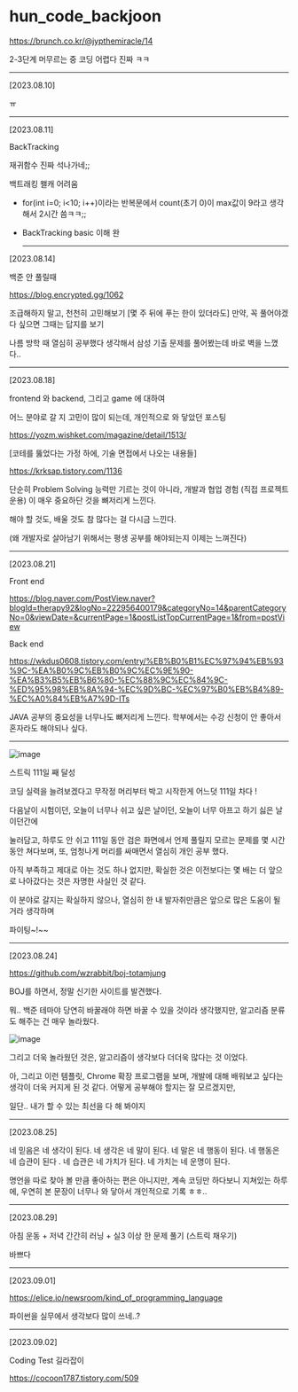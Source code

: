 # hun_code_backjoon


https://brunch.co.kr/@jypthemiracle/14


2-3단계 머무르는 중 
코딩 어렵다 진짜 ㅋㅋ


----

[2023.08.10]

ㅠ

----



[2023.08.11]

BackTracking

재귀함수 진짜 석나가네;;

백트래킹 왤캐 어려움

* for(int i=0; i<10; i++)이라는 반복문에서 count(초기 0)이 max값이 9라고 생각해서 2시간 씀ㅋㅋ;;

* BackTracking basic 이해 완

  ---------------------


[2023.08.14]

백준 안 풀릴때

https://blog.encrypted.gg/1062

조급해하지 말고, 천천히 고민해보기
[몇 주 뒤에 푸는 한이 있더라도]
만약, 꼭 풀어야겠다 싶으면 그때는 답지를 보기

나름 방학 때 열심히 공부했다 생각해서
삼성 기출 문제를 풀어봤는데 바로 벽을 느꼈다..



-------------------------------------



[2023.08.18]

frontend 와 backend, 그리고 game 에 대하여

어느 분야로 갈 지 고민이 많이 되는데, 개인적으로 와 닿았던 포스팅

https://yozm.wishket.com/magazine/detail/1513/


[코테를 뚫었다는 가정 하에, 기술 면접에서 나오는 내용들]


https://krksap.tistory.com/1136

단순히 Problem Solving 능력만 기르는 것이 아니라,
개발과 협업 경험 (직접 프로젝트 운용) 이 매우 중요하단 것을 뼈저리게 느낀다.

해야 할 것도, 배울 것도 참 많다는 걸 다시금 느낀다.

(왜 개발자로 살아남기 위해서는 평생 공부를 해야되는지 이제는 느껴진다)






-------------------------------------------------

[2023.08.21]

Front end

https://blog.naver.com/PostView.naver?blogId=therapy92&logNo=222956400179&categoryNo=14&parentCategoryNo=0&viewDate=&currentPage=1&postListTopCurrentPage=1&from=postView

Back end

https://wkdus0608.tistory.com/entry/%EB%B0%B1%EC%97%94%EB%93%9C-%EA%B0%9C%EB%B0%9C%EC%9E%90-%EA%B3%B5%EB%B6%80-%EC%88%9C%EC%84%9C-%ED%95%98%EB%8A%94-%EC%9D%BC-%EC%97%B0%EB%B4%89-%EC%A0%84%EB%A7%9D-ITs

JAVA 공부의 중요성을 너무나도 뼈저리게 느낀다. 학부에서는 수강 신청이 안 좋아서
혼자라도 해야되나 싶다.


---------

![image](https://github.com/HUN0914/hun_code_backjoon/assets/74861510/438e6ecd-751c-465f-9bfb-102202f95ae9)


스트릭 111일 째 달성

코딩 실력을 늘려보겠다고 무작정 머리부터 박고 시작한게 어느덧 111일 차다 !

다음날이 시험이던, 오늘이 너무나 쉬고 싶은 날이던, 오늘이 너무 아프고 하기 싫은 날이던간에

눌러담고, 하루도 안 쉬고 111일 동안 검은 화면에서 언제 풀릴지 모르는 문제를 몇 시간동안 쳐다보며, 또, 엄청나게 머리를 싸매면서 열심히 개인 공부 했다.

아직 부족하고 제대로 아는 것도 하나 없지만, 확실한 것은 이전보다는 몇 배는 더 앞으로 나아갔다는 것은 자명한 사실인 것 같다.

이 분야로 갈지는 확실하지 않으나, 열심히 한 내 발자취만큼은 앞으로 많은 도움이 될 거라 생각하며 

파이팅~!~~ 





------------------------------

[2023.08.24]

https://github.com/wzrabbit/boj-totamjung

BOJ를 하면서, 정말 신기한 사이트를 발견했다.

뭐.. 백준 테마야 당연히 바꿀래야 하면 바꿀 수 있을 것이라 생각했지만, 알고리즘 분류도 해주는 건 매우 놀라웠다.

![image](https://github.com/HUN0914/hun_code_backjoon/assets/74861510/bd7bc451-8c9d-41c5-b483-77926bf7b77d)

그리고 더욱 놀라웠던 것은, 알고리즘이 생각보다 더더욱 많다는 것 이었다.

아, 그리고 이런 템플릿, Chrome 확장 프로그램을 보며, 개발에 대해 배워보고 싶다는 생각이 더욱 커지게 된 것 같다. 어떻게 공부해야 할지는 잘 모르겠지만,

일단.. 내가 할 수 있는 최선을 다 해 봐야지



-----------------------------------

[2023.08.25]

네 믿음은 네 생각이 된다. 네 생각은 네 말이 된다. 네 말은 네 행동이 된다. 네 행동은 네 습관이 된다 . 네 습관은 네 가치가 된다. 네 가치는 네 운명이 된다.

명언을 따로 찾아 볼 만큼 좋아하는 편은 아니지만,
계속 코딩만 하다보니 지쳐있는 하루에, 우연히 본 문장이 너무나 와 닿아서
개인적으로 기록 ㅎㅎ..

----------------------------

[2023.08.29]

아침 운동 + 저녁 간간히 러닝 + 실3 이상 한 문제 풀기 (스트릭 채우기) 

바쁘다

------------------------

[2023.09.01]

https://elice.io/newsroom/kind_of_programming_language

파이썬을 실무에서 생각보다 많이 쓰네..?


-------------------------------

[2023.09.02]

Coding Test 길라잡이

https://cocoon1787.tistory.com/509
